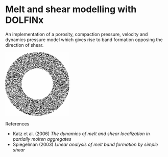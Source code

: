 # Melt and shear modelling with DOLFINx

An implementation of a porosity, compaction pressure, velocity and
dynamics pressure model which gives rise to band formation opposing
the direction of shear.

![Sheadbands annulus](img/shearbands.gif)

References
* Katz et al. (2006) *The dynamics of melt and shear localization in partially molten aggregates*
* Spiegelman (2003) *Linear analysis of melt band formation by simple shear*


